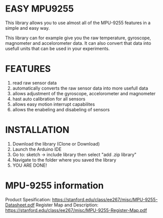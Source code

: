 # EASY MPU9255
This library allows you to use almost all of the MPU-9255 features in a simple and easy way.

This library can for example give you the raw temperature, gyroscope, magnometer and accelorometer data. It can also convert that data into usefull units that can be used in your experiments.

# FEATURES
  1. read raw sensor data
  2. automatically converts the raw sensor data into more usefull data
  3. allows adjustment of the gyroscope, accelorometer and magnometer
  4. hast auto calibration for all sensors
  5. allows easy motion interrupt capabilites
  6. allows the enabeling and disabeling of sensors

# INSTALLATION
  1. Download the library (Clone or Download)
  2. Launch the Arduino IDE
  3. Go to: sketch -> include library then select "add .zip library"
  4. Navigate to the folder where you saved the library
  5. YOU ARE DONE!

# MPU-9255 information
Product Spesification: https://stanford.edu/class/ee267/misc/MPU-9255-Datasheet.pdf
Register Map and Description: https://stanford.edu/class/ee267/misc/MPU-9255-Register-Map.pdf
